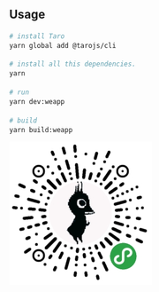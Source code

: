 ## Usage

```bash
# install Taro 
yarn global add @tarojs/cli

# install all this dependencies.
yarn

# run
yarn dev:weapp

# build
yarn build:weapp
```

![qrcode](qrcode.jpg)